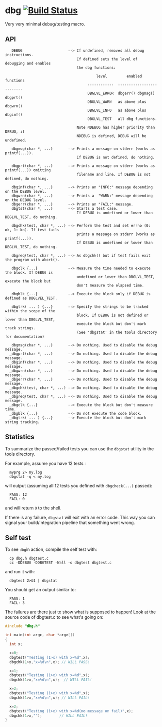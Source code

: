 # dbg [![Build Status](https://travis-ci.org/rdentato/dbg.svg?branch=master)](https://travis-ci.org/rdentato/dbg)  

Very very minimal debug/testing macro.

## API

```
   DEBUG                     --> If undefined, removes all debug instructions.
                                 If defined sets the level of debugging and enables
                                 the dbg functions:

                                          level         enabled functions
                                      ------------  --------------------------
                                      DBGLVL_ERROR  dbgerr() dbgmsg() dbgprt()
                                      DBGLVL_WARN   as above plus dbgwrn()
                                      DBGLVL_INFO   as above plus dbginf()
                                      DBGLVL_TEST   all dbg functions.

                                 Note NDEBUG has higher priority than DEBUG, if
                                 NDEBUG is defined, DEBUG will be undefined.

   dbgmsg(char *, ...)       --> Prints a message on stderr (works as printf(...)).
                                 If DEBUG is not defined, do nothing.
 
   dbgprt(char *, ...)       --> Prints a message on stderr (works as printf(...)) omitting
                                 filename and line. If DEBUG is not defined, do nothing.
 
   dbginf(char *, ...)       --> Prints an "INFO:" message depending on the DEBUG level.
   dbgwrn(char *, ...)       --> Prints a  "WARN:" message depending on the DEBUG level.
   dbgerr(char *, ...)       --> Prints an "FAIL:" message.
   dbgtst(char *, ...)       --> Starts a test case.
                                 If DEBUG is undefined or lower than DBGLVL_TEST, do nothing.

   dbgchk(test, char *, ...) --> Perform the test and set errno (0: ok, 1: ko). If test fails
                                 prints a message on stderr (works as printf(...)).
                                 If DEBUG is undefined or lower than DBGLVL_TEST, do nothing.
 
   dbgreq(test, char *, ...) --> As dbgchk() but if test fails exit the program with abort().
 
   dbgclk {...}              --> Measure the time needed to execute the block. If DEBUG is
                                 undefined or lower than DBGLVL_TEST, execute the block but
                                 don't measure the elapsed time.
 
   dbgblk {...}              --> Execute the block only if DEBUG is defined as DBGLVEL_TEST.

   dbgtrk( ... ) {...}       --> Specify the strings to be tracked within the scope of the
                                 block. If DEBUG is not defined or lower than DBGLVL_TEST,
                                 execute the block but don't mark track strings.
                                 (See 'dbgstat' in the tools directory for documentation)

  _dbgmsg(char *, ...)       --> Do nothing. Used to disable the debug message.
  _dbgprt(char *, ...)       --> Do nothing. Used to disable the debug message.
  _dbginf(char *, ...)       --> Do nothing. Used to disable the debug message.
  _dbgwrn(char *, ...)       --> Do nothing. Used to disable the debug message.
  _dbgerr(char *, ...)       --> Do nothing. Used to disable the debug message.
  _dbgchk(test, char *, ...) --> Do nothing. Used to disable the debug message.
  _dbgreq(test, char *, ...) --> Do nothing. Used to disable the debug message.
  _dbgclk {...}              --> Execute the block but don't measure time.
  _dbgblk {...}              --> Do not execute the code block.
  _dbgtrk( ... ) {...}       --> Execute the block but don't mark string tracking.

```

## Statistics

  To summarize the passed/failed tests you can use the `dbgstat` utility in the tools
directory.

For example, assume you have 12 tests :
```
  myprg 2> my.log
  dbgstat -q < my.log
```

will output (assuming all 12 tests you defined with `dbgcheck(...)` passed):
```
  PASS: 12
  FAIL: 0
```
and will return `0` to the shell.  

If there is any failure, `dbgstat` will exit with an error code. This way you can signal your build/integration pipeline that something went wrong.

## Self test

  To see `dbg`in action, compile the self test with:
  
```
  cp dbg.h dbgtest.c
  cc -DDEBUG -DDBGTEST -Wall -o dbgtest dbgtest.c
```
and run it with:
```
  dbgtest 2>&1 | dbgstat
```

You should get an output similar to:
```
  PASS: 1
  FAIL: 3
```

The failures are there just to show what is supposed to happen!
Look at the source code of dbgtest.c to see what's going on:

``` C
#include "dbg.h"

int main(int argc, char *argv[])
{
  int x;

  x=0;
  dbgtest("Testing (1>x) with x=%d",x);
  dbgchk(1>x,"x=%d\n",x); // WILL PASS!

  x=1;
  dbgtest("Testing (1>x) with x=%d",x); 
  dbgchk(1>x,"x=%d\n",x);  // WILL FAIL!

  x=2;
  dbgtest("Testing (1>x) with x=%d",x);
  dbgchk(1>x,"x=%d\n",x); // WILL FAIL!

  x=2;
  dbgtest("Testing (1>x) with x=%d(no message on fail)",x);
  dbgchk(1>x,"");        // WILL FAIL!
}

```


  
